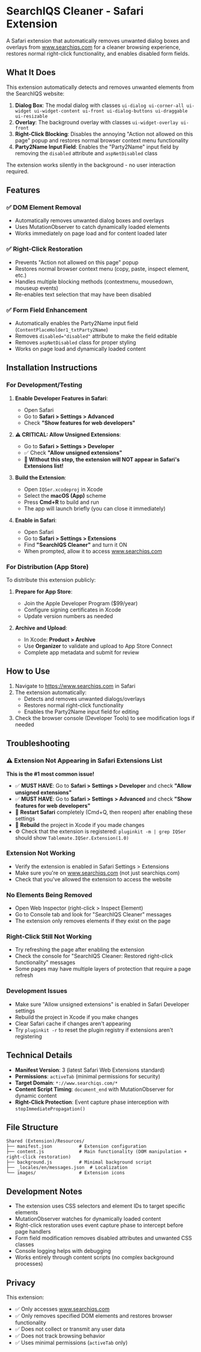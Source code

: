 # SearchIQS Cleaner - Safari Extension

A Safari extension that automatically removes unwanted dialog boxes and overlays from www.searchiqs.com for a cleaner browsing experience, restores normal right-click functionality, and enables disabled form fields.

## What It Does

This extension automatically detects and removes unwanted elements from the SearchIQS website:

1. **Dialog Box**: The modal dialog with classes `ui-dialog ui-corner-all ui-widget ui-widget-content ui-front ui-dialog-buttons ui-draggable ui-resizable`
2. **Overlay**: The background overlay with classes `ui-widget-overlay ui-front`
3. **Right-Click Blocking**: Disables the annoying "Action not allowed on this page" popup and restores normal browser context menu functionality
4. **Party2Name Input Field**: Enables the "Party2Name" input field by removing the `disabled` attribute and `aspNetDisabled` class

The extension works silently in the background - no user interaction required.

## Features

### ✅ DOM Element Removal
- Automatically removes unwanted dialog boxes and overlays
- Uses MutationObserver to catch dynamically loaded elements
- Works immediately on page load and for content loaded later

### ✅ Right-Click Restoration
- Prevents "Action not allowed on this page" popup
- Restores normal browser context menu (copy, paste, inspect element, etc.)
- Handles multiple blocking methods (contextmenu, mousedown, mouseup events)
- Re-enables text selection that may have been disabled

### ✅ Form Field Enhancement
- Automatically enables the Party2Name input field (`ContentPlaceHolder1_txtParty2Name`)
- Removes `disabled="disabled"` attribute to make the field editable
- Removes `aspNetDisabled` class for proper styling
- Works on page load and dynamically loaded content

## Installation Instructions

### For Development/Testing

1. **Enable Developer Features in Safari**:
   - Open Safari
   - Go to **Safari > Settings > Advanced**
   - Check **"Show features for web developers"**

2. **⚠️ CRITICAL: Allow Unsigned Extensions**:
   - Go to **Safari > Settings > Developer** 
   - ✅ Check **"Allow unsigned extensions"**
   - **🚨 Without this step, the extension will NOT appear in Safari's Extensions list!**

3. **Build the Extension**:
   - Open `IQSer.xcodeproj` in Xcode
   - Select the **macOS (App)** scheme
   - Press **Cmd+R** to build and run
   - The app will launch briefly (you can close it immediately)

4. **Enable in Safari**:
   - Open Safari
   - Go to **Safari > Settings > Extensions**
   - Find **"SearchIQS Cleaner"** and turn it ON
   - When prompted, allow it to access www.searchiqs.com

### For Distribution (App Store)

To distribute this extension publicly:

1. **Prepare for App Store**:
   - Join the Apple Developer Program ($99/year)
   - Configure signing certificates in Xcode
   - Update version numbers as needed

2. **Archive and Upload**:
   - In Xcode: **Product > Archive**
   - Use **Organizer** to validate and upload to App Store Connect
   - Complete app metadata and submit for review

## How to Use

1. Navigate to https://www.searchiqs.com in Safari
2. The extension automatically:
   - Detects and removes unwanted dialogs/overlays
   - Restores normal right-click functionality
   - Enables the Party2Name input field for editing
3. Check the browser console (Developer Tools) to see modification logs if needed

## Troubleshooting

### ⚠️ Extension Not Appearing in Safari Extensions List
**This is the #1 most common issue!**

- ✅ **MUST HAVE**: Go to **Safari > Settings > Developer** and check **"Allow unsigned extensions"**
- ✅ **MUST HAVE**: Go to **Safari > Settings > Advanced** and check **"Show features for web developers"**
- 🔄 **Restart Safari** completely (Cmd+Q, then reopen) after enabling these settings
- 🔨 **Rebuild** the project in Xcode if you made changes
- ⚙️ Check that the extension is registered: `pluginkit -m | grep IQSer` should show `Tablemate.IQSer.Extension(1.0)`

### Extension Not Working
- Verify the extension is enabled in Safari Settings > Extensions
- Make sure you're on www.searchiqs.com (not just searchiqs.com)
- Check that you've allowed the extension to access the website

### No Elements Being Removed
- Open Web Inspector (right-click > Inspect Element)
- Go to Console tab and look for "SearchIQS Cleaner" messages
- The extension only removes elements if they exist on the page

### Right-Click Still Not Working
- Try refreshing the page after enabling the extension
- Check the console for "SearchIQS Cleaner: Restored right-click functionality" messages
- Some pages may have multiple layers of protection that require a page refresh

### Development Issues
- Make sure "Allow unsigned extensions" is enabled in Safari Developer settings
- Rebuild the project in Xcode if you make changes
- Clear Safari cache if changes aren't appearing
- Try `pluginkit -r` to reset the plugin registry if extensions aren't registering

## Technical Details

- **Manifest Version**: 3 (latest Safari Web Extensions standard)
- **Permissions**: `activeTab` (minimal permissions for security)
- **Target Domain**: `*://www.searchiqs.com/*`
- **Content Script Timing**: `document_end` with MutationObserver for dynamic content
- **Right-Click Protection**: Event capture phase interception with `stopImmediatePropagation()`

## File Structure

```
Shared (Extension)/Resources/
├── manifest.json          # Extension configuration
├── content.js             # Main functionality (DOM manipulation + right-click restoration)
├── background.js          # Minimal background script
├── _locales/en/messages.json  # Localization
└── images/                # Extension icons
```

## Development Notes

- The extension uses CSS selectors and element IDs to target specific elements
- MutationObserver watches for dynamically loaded content
- Right-click restoration uses event capture phase to intercept before page handlers
- Form field modification removes disabled attributes and unwanted CSS classes
- Console logging helps with debugging
- Works entirely through content scripts (no complex background processes)

## Privacy

This extension:
- ✅ Only accesses www.searchiqs.com
- ✅ Only removes specified DOM elements and restores browser functionality
- ✅ Does not collect or transmit any user data
- ✅ Does not track browsing behavior
- ✅ Uses minimal permissions (`activeTab` only) 